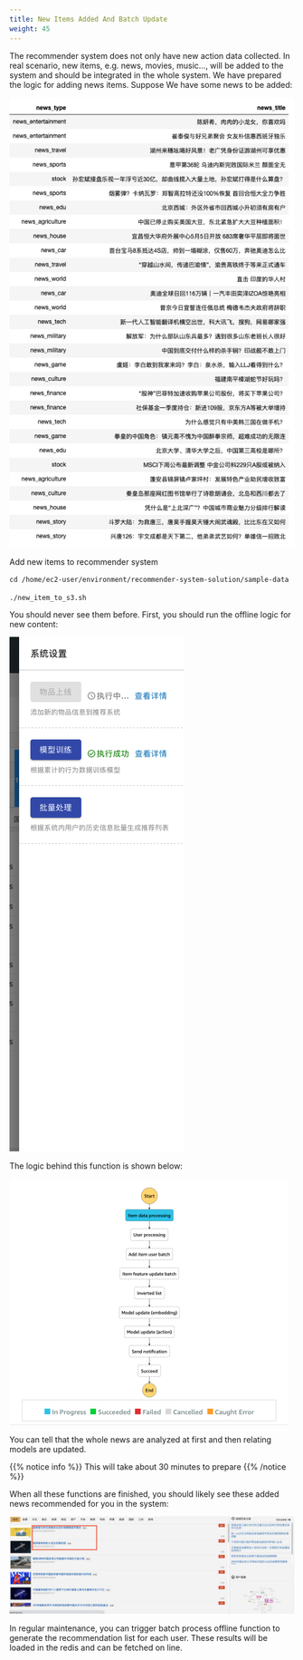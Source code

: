 ```yaml
---
title: New Items Added And Batch Update
weight: 45
---
```


The recommender system does not only have new action data collected. In real scenario, new items, e.g. news, movies, music..., will be added to the system and should be integrated in the whole system. We have prepared the logic for adding news items. Suppose We have some news to be added:

![news-to-add](/images/news-to-add.png)


Add new items to recommender system
```shell
cd /home/ec2-user/environment/recommender-system-solution/sample-data

./new_item_to_s3.sh

```

You should never see them before. First, you should run the offline logic for new content:

![item-offline](/images/item-offline.png)

The logic behind this function is shown below:

![content-logic-image](/images/content-logic-image.png)

You can tell that the whole news are analyzed at first and then relating models are updated.

{{% notice info %}}
This will take about 30 minutes to prepare
{{% /notice %}}

When all these functions are finished, you should likely see these added news recommended for you in the system:

![new-recommend](/images/new-recommend.png)

In regular maintenance, you can trigger batch process offline function to generate the recommendation list for each user. These results will be loaded in the redis and can be fetched on line.








